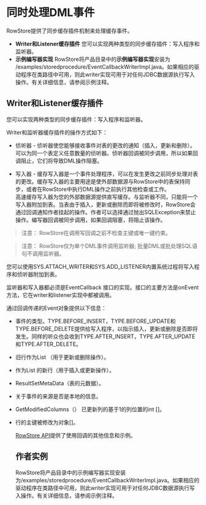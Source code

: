 # 同时处理DML事件 #
RowStore提供了同步缓存插件机制来处理缓存事件。<br/>

- **Writer和Listener缓存插件** 您可以实现两种类型的同步缓存插件：写入程序和监听器。
- **示例编写器实现** RowStore将产品目录中的**示例编写器实现**安装为 /examples/storedprocedure/EventCallbackWriterImpl.java。如果相应的驱动程序在类路径中可用，则此writer实现可用于对任何JDBC数据源执行写入操作。有关详细信息，请参阅示例注释。

## Writer和Listener缓存插件 ##
您可以实现两种类型的同步缓存插件：写入程序和监听器。<br/>

Writer和监听器缓存插件的操作方式如下：<br/>

- 侦听器 - 侦听器使您能够接收事件对表的更改的通知（插入，更新和删除）。可以为同一个表定义任意数量的侦听器。侦听器回调被同步调用，所以如果回调阻止，它们将导致DML操作阻塞。

- 写入器 - 缓存写入器是一个事件处理程序，可以在发生更改之前同步处理对表的更改。缓存写入器的主要用途是使外部数据源与RowStore中的表保持同步，或者在RowStore中执行DML操作之前执行其他检查或工作。<br/>
高速缓存写入器为您的外部数据源提供直写缓存。与监听器不同，只能将一个写入器附加到表。当表由于插入，更新或删除而即将被修改时，RowStore会通过回调通知作者挂起的操作。作者可以选择通过抛出SQLException来禁止操作。编写器回调被同步调用，如果回调阻塞，将阻止该操作。
> 注意： RowStore在调用写回调之前不检查主键或唯一键约束。

> 注意： RowStore仅为单个DML事件调用监听器; 批量DML或批处理SQL语句不调用监听器。

您可以使用SYS.ATTACH_WRITER和SYS.ADD_LISTENER内置系统过程将写入程序和侦听器附加到表。<br/>

监听器和写入器都必须是EventCallback 接口的实现。接口的主要方法是onEvent方法，它在writer和listener实现中都被调用。<br/>

通过回调传递的Event对象提供以下信息：<br/>

- 事件的类型。TYPE.BEFORE_INSERT，TYPE.BEFORE_UPDATE和TYPE.BEFORE_DELETE提供给写入程序，以指示插入，更新或删除是否即将发生。同样的听众也会收到TYPE.AFTER_INSERT，TYPE.AFTER_UPDATE和TYPE.AFTER_DELETE。

- 旧行作为List <Object>（用于更新或删除操作）。

- 作为List <Object>的新行（用于插入或更新操作）。

- ResultSetMetaData（表的元数据）。

- 关于事件的来源是否是本地的信息。

- GetModifiedColumns（） 已更新列的基于1的列位置的int []。

- 行的主键被修改为对象[]。


[RowStore API](http://rowstore.docs.snappydata.io/docs/reference/store_api/ref-snappystore-api.html#concept_93329D7D8F0445C99F743B891C5B3DC2)提供了使用回调的其他信息和示例。

## 作者实例 ##
RowStore将产品目录中的示例编写器实现安装为/examples/storedprocedure/EventCallbackWriterImpl.java。如果相应的驱动程序在类路径中可用，则此writer实现可用于对任何JDBC数据源执行写入操作。有关详细信息，请参阅示例注释。
